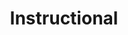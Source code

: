 ---
layout: posts_by_category
categories: instructional
title: Instructional
permalink: /category/instructional
---